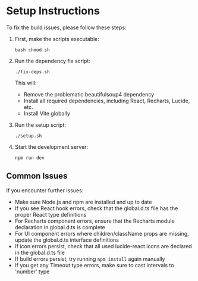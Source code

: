
# Setup Instructions

To fix the build issues, please follow these steps:

1. First, make the scripts executable:
   ```
   bash chmod.sh
   ```

2. Run the dependency fix script:
   ```
   ./fix-deps.sh
   ```
   This will:
   - Remove the problematic beautifulsoup4 dependency
   - Install all required dependencies, including React, Recharts, Lucide, etc.
   - Install Vite globally
   
3. Run the setup script:
   ```
   ./setup.sh
   ```
   
4. Start the development server:
   ```
   npm run dev
   ```

## Common Issues

If you encounter further issues:

- Make sure Node.js and npm are installed and up to date
- If you see React hook errors, check that the global.d.ts file has the proper React type definitions
- For Recharts component errors, ensure that the Recharts module declaration in global.d.ts is complete
- For UI component errors where children/className props are missing, update the global.d.ts interface definitions
- If icon errors persist, check that all used lucide-react icons are declared in the global.d.ts file
- If build errors persist, try running `npm install` again manually
- If you get any Timeout type errors, make sure to cast intervals to 'number' type
